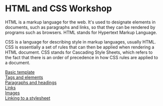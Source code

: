 # HTML and CSS Workshop

HTML is a markup language for the web. It's used to designate elements in documents, such as paragraphs and links, so that they can be rendered by programs such as browsers. HTML stands for Hypertext Markup Language.

CSS is a language for describing style in markup languages, usually HTML. CSS is essentially a set of rules that can then be applied when rendering a HTML document. CSS stands for Cascading Style Sheets, which refers to the fact that there is an order of precedence in how CSS rules are applied to a document.

[Basic template](basic.md)  
[Tags and elements](elements.md)  
[Paragraphs and headings](p_and_h.md)  
[Links](links.md)  
[Images](images.md)  
[Linking to a stylesheet](stylesheet.md)  



